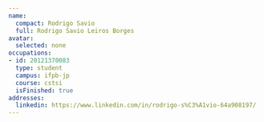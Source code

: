 ```yaml
---
name:
  compact: Rodrigo Savio
  full: Rodrigo Savio Leiros Borges
avatar:
  selected: none
occupations:
- id: 20121370083
  type: student
  campus: ifpb-jp
  course: cstsi
  isFinished: true
addresses:
  linkedin: https://www.linkedin.com/in/rodrigo-s%C3%A1vio-64a908197/
---
```

